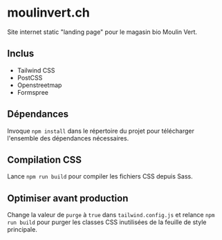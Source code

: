# moulinvert.ch
Site internet static "landing page" pour le magasin bio Moulin Vert.

## Inclus
- Tailwind CSS
- PostCSS
- Openstreetmap
- Formspree

## Dépendances
Invoque `npm install` dans le répertoire du projet pour télécharger l'ensemble des dépendances nécessaires.

## Compilation CSS
Lance `npm run build` pour compiler les fichiers CSS depuis Sass.

## Optimiser avant production
Change la valeur de `purge` à `true` dans `tailwind.config.js` et relance `npm run build` pour purger les classes CSS inutilisées de la feuille de style principale.